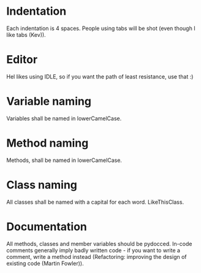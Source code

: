 # Indentation #

Each indentation is 4 spaces. People using tabs will be shot (even though I like tabs (Kev)).

# Editor #

Hel likes using IDLE, so if you want the path of least resistance, use that :)

# Variable naming #

Variables shall be named in lowerCamelCase.

# Method naming #

Methods, shall be named in lowerCamelCase.

# Class naming #

All classes shall be named with a capital for each word. LikeThisClass.

# Documentation #
All methods, classes and member variables should be pydocced.
In-code comments generally imply badly written code - if you want to write a comment, write a method instead (Refactoring: improving the design of existing code (Martin Fowler)).


